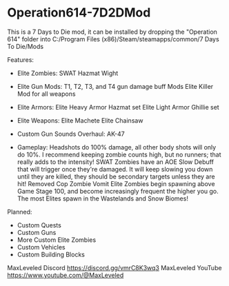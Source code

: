 # Operation614-7D2DMod
This is a 7 Days to Die mod, it can be installed by dropping the "Operation 614" folder into  C:/Program Files (x86)/Steam/steamapps/common/7 Days To Die/Mods

Features:

- Elite Zombies:
	SWAT
	Hazmat
	Wight

- Elite Gun Mods:
	T1, T2, T3, and T4 gun damage buff Mods
	Elite Killer Mod for all weapons
	
- Elite Armors:
	Elite Heavy Armor Hazmat set
	Elite Light Armor Ghillie set
	
- Elite Weapons:
	Elite Machete
	Elite Chainsaw
	
- Custom Gun Sounds Overhaul:
	AK-47
	
- Gameplay:
	Headshots do 100% damage, all other body shots will only do 10%. I recommend keeping zombie counts high, but no runners; that really adds to the intensity!
	SWAT Zombies have an AOE Slow Debuff that will trigger once they're damaged. It will keep slowing you down until they are killed, they should be secondary targets unless they are hit!
	Removed Cop Zombie Vomit
	Elite Zombies begin spawning above Game Stage 100, and become increasingly frequent the higher you go. The most Elites spawn in the Wastelands and Snow Biomes!

Planned:

- Custom Quests
- Custom Guns
- More Custom Elite Zombies
- Custom Vehicles
- Custom Building Blocks


MaxLeveled Discord https://discord.gg/vmrC8K3wq3
MaxLeveled YouTube https://www.youtube.com/@MaxLeveled